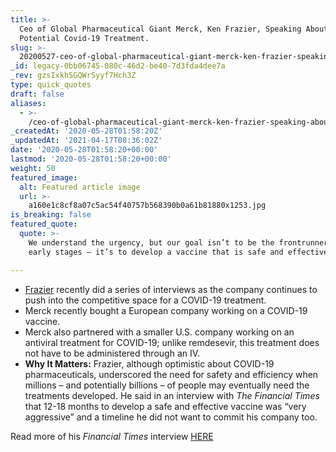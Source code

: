 ```yaml
---
title: >-
  Ceo of Global Pharmaceutical Giant Merck, Ken Frazier, Speaking About a
  Potential Covid-19 Treatment.
slug: >-
  20200527-ceo-of-global-pharmaceutical-giant-merck-ken-frazier-speaking-about-a-potential-covid-19-treatment
_id: legacy-0bb06745-080c-46d2-be40-7d3fda4dee7a
_rev: gzsIxkhSGQWrSyyf7Hch3Z
type: quick_quotes
draft: false
aliases:
  - >-
    /ceo-of-global-pharmaceutical-giant-merck-ken-frazier-speaking-about-a-potential-covid-19-treatment/
_createdAt: '2020-05-28T01:58:20Z'
_updatedAt: '2021-04-17T08:36:02Z'
date: '2020-05-28T01:58:20+00:00'
lastmod: '2020-05-28T01:58:20+00:00'
weight: 50
featured_image:
  alt: Featured article image
  url: >-
    a160e1c8cf8a07c5ac54f40757b568390b0a61b81880x1253.jpg
is_breaking: false
featured_quote:
  quote: >-
    We understand the urgency, but our goal isn’t to be the frontrunner in the
    early stages — it’s to develop a vaccine that is safe and effective.

---
```

* [Frazier](https://www.merck.com/about/leadership/board-of-directors/home.html) recently did a series of interviews as the company continues to push into the competitive space for a COVID-19 treatment.
* Merck recently bought a European company working on a COVID-19 vaccine.
* Merck also partnered with a smaller U.S. company working on an antiviral treatment for COVID-19; unlike remdesevir, this treatment does not have to be administered through an IV.
* **Why It Matters:** Frazier, although optimistic about COVID-19 pharmaceuticals, underscored the need for safety and efficiency when millions – and potentially billions – of people may eventually need the treatments developed. He said in an interview with _The Financial Times_ that 12-18 months to develop a safe and effective vaccine was “very aggressive” and a timeline he did not want to commit his company too.

Read more of his _Financial Times_ interview [HERE](https://www.ft.com/content/7b72a568-9eed-460f-b100-7bf74e3f4cbf)